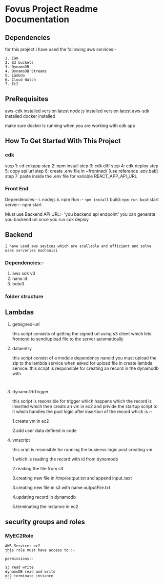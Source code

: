 # Fovus Project Readme Documentation
## Dependencies

  for this project i have used the following aws services:-
  ```
  1. Iam
  2. S3 buckets
  3. DynamoDB
  4. DynamoDB Streams 
  5. Lambda
  6. Cloud Watch
  7. Ec2
  ```
## PreRequisites
aws-cdk installed version latest
node js installed version latest
aws-sdk installed 
docker installed

make sure docker is running when you are working with cdk app

## How To Get Started With This Project

  ### cdk 
  step 1: cd cdkapp
  step 2: npm install
  step 3: cdk diff
  step 4: cdk deploy
  step 5: copy api url 
  step 6: create .env file in ~frontned/ [use reference .env.bak]
  step 7: paste inside the .env file for variable REACT_APP_API_URL

  ### Front End
  Dependencies:-
  i.  nodejs
  ii. npm
  Run  :- ```npm install```
  build: ```npm run buid```
  start server:- npm start

  Must use Backend APi URL:-  'you backend api endpoint'
  you can generate you backend url once you run cdk deploy

## Backend 
```I have used aws sevices which are scallable and efficient and solve uses serverles machanisi```
### Dependencies:-
  1. aws sdk v3
  2. nano id
  3. boto3
### folder structure
## Lambdas

1. getsigned-url
    
    this script consists of getting the signed url using s3 client which lets frontend to send/upload file to the server automatically

2. dataentry

    this script consist of a module dependency nanoid you must upload the zip to the lambda service when asked for upload file in create lambda service. this script is responsible for creating an record in the dynamodb with 
    
    ``` {_id:nanoid,text:input_text,filePath:filePath}
     
    ```

3. dynamoDbTrigger
    
    this script is resonsible for trigger which happens which the record is inserted which then creats an vm in ec2 and privide the startup script to it which handles the post logic after insertion of the record 
      which is :-

      1.create vm in ec2

      2.add user data  defined in code

4. vmscript

      this sript is resonsible for running the business logic post creating vm
      
      1.which is reading the record with id from dynamodb 

      2.reading the file from s3

      3.creating new file in /tmp/output.txt and append input_text 

      3.creating new file in s3 with name outputFile.txt

      4.updating record in dynamodb

      5.terminating the instance in ec2

## security groups and roles

### MyEC2Role	
    AWS Service: ec2
    this role must have access to :-
    ```
    permissions:-

    s3 read write
    dynamoDB read and write
    ec2 terminate instance
    ```


